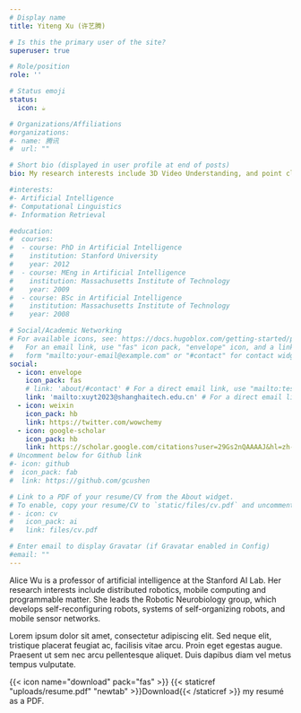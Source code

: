 ```yaml
---
# Display name
title: Yiteng Xu (许艺腾)

# Is this the primary user of the site?
superuser: true

# Role/position
role: ''

# Status emoji
status:
  icon: ☕️

# Organizations/Affiliations
#organizations:
#- name: 腾讯
#  url: ""

# Short bio (displayed in user profile at end of posts)
bio: My research interests include 3D Video Understanding, and point cloud representation learning.

#interests:
#- Artificial Intelligence
#- Computational Linguistics
#- Information Retrieval

#education:
#  courses:
#  - course: PhD in Artificial Intelligence
#    institution: Stanford University
#    year: 2012
#  - course: MEng in Artificial Intelligence
#    institution: Massachusetts Institute of Technology
#    year: 2009
#  - course: BSc in Artificial Intelligence
#    institution: Massachusetts Institute of Technology
#    year: 2008

# Social/Academic Networking
# For available icons, see: https://docs.hugoblox.com/getting-started/page-builder/#icons
#   For an email link, use "fas" icon pack, "envelope" icon, and a link in the
#   form "mailto:your-email@example.com" or "#contact" for contact widget.
social:
  - icon: envelope
    icon_pack: fas
    # link: 'about/#contact' # For a direct email link, use "mailto:test@example.org".
    link: 'mailto:xuyt2023@shanghaitech.edu.cn' # For a direct email link, use "mailto:test@example.org".
  - icon: weixin
    icon_pack: hb
    link: https://twitter.com/wowchemy
  - icon: google-scholar
    icon_pack: hb
    link: https://scholar.google.com/citations?user=29Gs2nQAAAAJ&hl=zh-CN
# Uncomment below for Github link
#- icon: github
#  icon_pack: fab
#  link: https://github.com/gcushen

# Link to a PDF of your resume/CV from the About widget.
# To enable, copy your resume/CV to `static/files/cv.pdf` and uncomment the lines below.
# - icon: cv
#   icon_pack: ai
#   link: files/cv.pdf

# Enter email to display Gravatar (if Gravatar enabled in Config)
#email: ""
---
```


Alice Wu is a professor of artificial intelligence at the Stanford AI Lab. Her research interests include distributed robotics, mobile computing and programmable matter. She leads the Robotic Neurobiology group, which develops self-reconfiguring robots, systems of self-organizing robots, and mobile sensor networks.

Lorem ipsum dolor sit amet, consectetur adipiscing elit. Sed neque elit, tristique placerat feugiat ac, facilisis vitae arcu. Proin eget egestas augue. Praesent ut sem nec arcu pellentesque aliquet. Duis dapibus diam vel metus tempus vulputate.

{{< icon name="download" pack="fas" >}} {{< staticref "uploads/resume.pdf" "newtab" >}}Download{{< /staticref >}} my resumé as a PDF.
